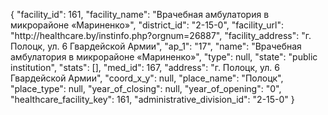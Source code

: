 {
    "facility_id": 161,
    "facility_name": "Врачебная амбулатория в микрорайоне «Мариненко»",
    "district_id": "2-15-0",
    "facility_url": "http:\/\/healthcare.by\/instinfo.php?orgnum=26887",
    "facility_address": "г. Полоцк, ул. 6 Гвардейской Армии",
    "ap_1": "17",
    "name": "Врачебная амбулатория в микрорайоне «Мариненко»",
    "type": null,
    "state": "public institution",
    "stats": [],
    "med_id": 167,
    "address": "г. Полоцк, ул. 6 Гвардейской Армии",
    "coord_x_y": null,
    "place_name": "Полоцк",
    "place_type": null,
    "year_of_closing": null,
    "year_of_opening": "0",
    "healthcare_facility_key": 161,
    "administrative_division_id": "2-15-0"
}